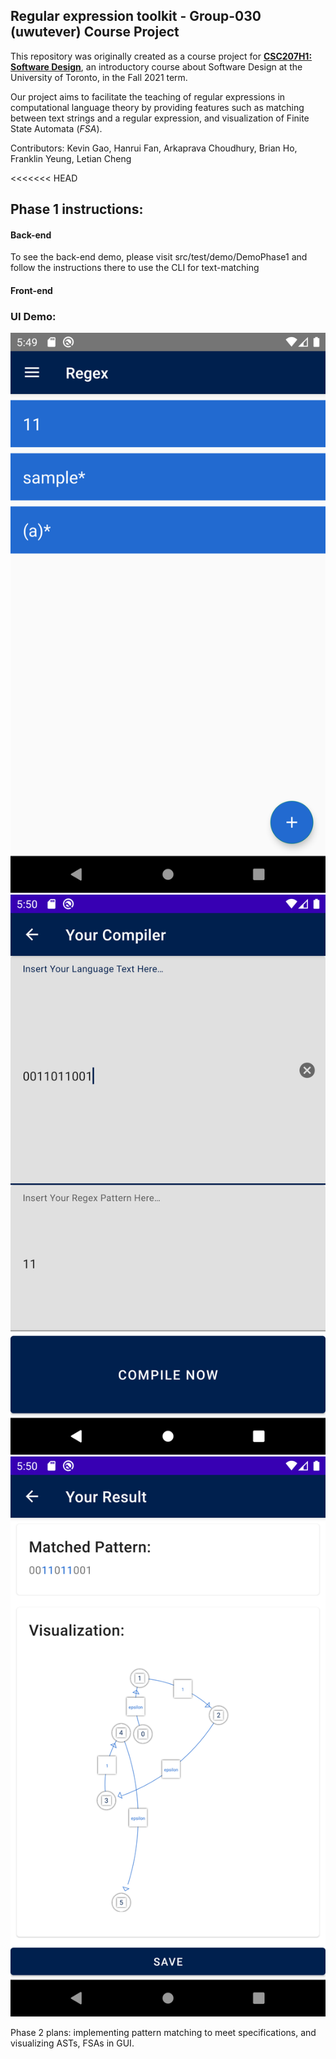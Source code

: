 ## Regular expression toolkit - Group-030 (uwutever) Course Project
This repository was originally created as a course project for 
**[CSC207H1: Software Design](https://artsci.calendar.utoronto.ca/course/csc207h1)**, an introductory course about 
Software Design at the University of Toronto, in the Fall 2021 term.

Our project aims to facilitate the teaching of regular expressions in computational language theory by providing features such
as matching between text strings and  a regular expression, and visualization of Finite State Automata (*FSA*).

Contributors: Kevin Gao, Hanrui Fan, Arkaprava Choudhury, Brian Ho, Franklin Yeung, Letian Cheng

<<<<<<< HEAD
## Phase 1 instructions:

#### Back-end
To see the back-end demo, please visit src/test/demo/DemoPhase1 and follow the instructions there to use the CLI for text-matching

#### Front-end

### UI Demo:

![UI demo 1](Demo/Screen1.png "State 1")
![UI demo 2](Demo/Screen2.png "State 2")
![UI demo 3](Demo/Screen3.png "State 3")

Phase 2 plans: implementing pattern matching to meet specifications, and visualizing ASTs, FSAs in GUI.

